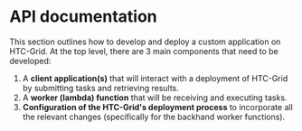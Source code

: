 # API documentation
This section outlines how to develop and deploy a custom application on HTC-Grid.
At the top level, there are 3 main components that need to be developed:


1. A **client application(s)** that will interact with a deployment of HTC-Grid by submitting tasks and retrieving results.
2. A **worker (lambda) function** that will be receiving and executing tasks.
3. **Configuration of the HTC-Grid's deployment process** to incorporate all the relevant changes (specifically for the backhand worker functions).

